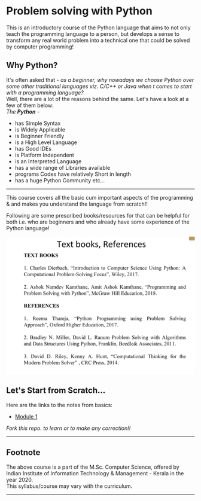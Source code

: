 # Problem solving with Python
This is an introductory course of the Python language that aims to not only teach the programming language to a person, but develops a sense to transform any real world problem into a technical one that could be solved by computer programming!  
  
## Why Python?  
It's often asked that - _as a beginner, why nowadays we choose Python over some other traditional languages viz. C/C++ or Java when t comes to start with a programming language?_  
Well, there are a lot of the reasons behind the same. Let's have a look at a few of them below:  
_The **Python** -_
* has Simple Syntax
* is Widely Applicable
* is Beginner Friendly
* is a High Level Language
* has Good IDEs
* is Platform Independent
* is an Interpreted Language
* has a wide range of Libraries available
* programs Codes have relatively Short in length   
* has a huge Python Community etc...  
  
---
  
This course covers all the basic cum important aspects of the programming & and makes you understand the language from scratch!!  
  
Following are some prescribed books/resources for that can be helpful for both i.e. who are beginners and who already have some experience of the Python language!   

![ref](img/books.png)  
  
## Let's Start from Scratch...  
<!--
\<li'l brefing\>  
\<discuss the syllabus\>  
\<Links to the complete syllabus as in the whole repo\>  
-->  
Here are the links to the notes from basics:  
* [Module 1](notes/Module1.md)  
  
_Fork this repo. to learn or to make any correction!!_

---

## Footnote  
The above course is a part of the M.Sc. Computer Science, offered by Indian Institute of Information Technology & Management - Kerala in the year 2020.  
This syllabus/course may vary with the curriculum.  

---


